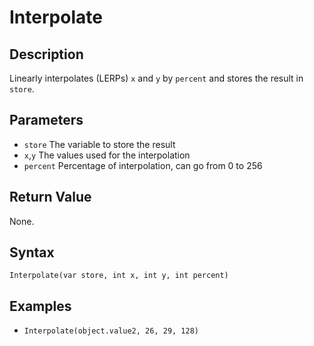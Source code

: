 # Interpolate

## Description
Linearly interpolates (LERPs) `x` and `y` by `percent` and stores the result in `store`.

## Parameters
- `store`
The variable to store the result
- `x`,`y`
The values used for the interpolation
- `percent`
Percentage of interpolation, can go from 0 to 256

## Return Value
None.

## Syntax
```Interpolate(var store, int x, int y, int percent)```

## Examples
- ```Interpolate(object.value2, 26, 29, 128)```